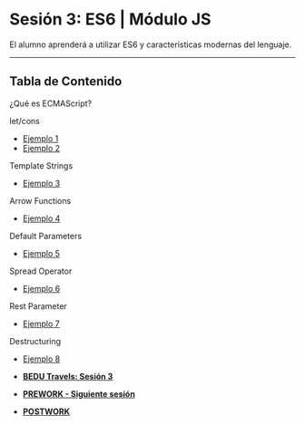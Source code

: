# Sesión 3: ES6 | Módulo JS
El alumno aprenderá a utilizar ES6 y características modernas del lenguaje.

***

## Tabla de Contenido
  
¿Qué es ECMAScript?  

let/cons
- [Ejemplo 1](./Ejemplo-01)
- [Ejemplo 2](./Ejemplo-02)

Template Strings
- [Ejemplo 3](./Ejemplo-03)

Arrow Functions
- [Ejemplo 4](./Ejemplo-04)

Default Parameters
- [Ejemplo 5](./Ejemplo-05)

Spread Operator
- [Ejemplo 6](./Ejemplo-06)

Rest Parameter
- [Ejemplo 7](./Ejemplo-07) 

Destructuring
 - [Ejemplo 8](./Ejemplo-08)

  - **[BEDU Travels: Sesión 3](https://github.com/mikenieva/B1-Programacion-Con-Javascript-Expert/blob/master/BEDU-Travels.md#sesi%C3%B3n-3-es6)**

  - **[PREWORK - Siguiente sesión](#prework)**
  
  - **[POSTWORK](#postwork)**

